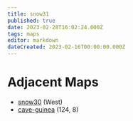 ```yaml
---
title: snow31
published: true
date: 2023-02-28T16:02:24.000Z
tags: maps
editor: markdown
dateCreated: 2023-02-16T00:00:00.000Z
---
```



# Adjacent Maps
 * [snow30](/maps/snow30) (West)
 * [cave-guinea](/maps/cave-guinea) (124, 8)
